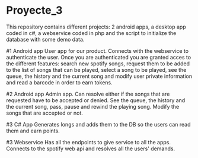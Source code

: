 # Proyecte_3
This repository contains different projects: 2 android apps, a desktop app coded in c#, a webservice coded in php and the script to initialize the database with some demo data.

#1 Android app
User app for our product. Connects with the webservice to authenticate the user. Once you are authenticated you are granted acces to the different features: search new spotify songs, request them to be added to the list of songs that can be played, select a song to be played, see the queue, the history and the current song and modify user private information and read a barcode in order to earn tokens.

#2 Android app
Admin app. Can resolve either if the songs that are requested have to be accepted or denied. See the queue, the history and the current song, pass, pause and rewind the playing song. Modify the songs that are accepted or not.

#3 C# App
Generates longs and adds them to the DB so the users can read them and earn points.

#3 Webservice
Has all the endpoints to give service to all the apps. Connects to the spotify web api and resolves all the users' demands.
